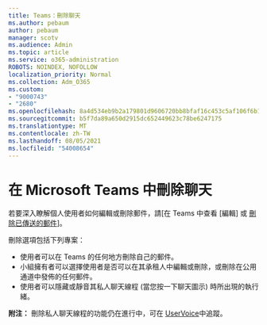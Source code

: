 ```yaml
---
title: Teams：刪除聊天
ms.author: pebaum
author: pebaum
manager: scotv
ms.audience: Admin
ms.topic: article
ms.service: o365-administration
ROBOTS: NOINDEX, NOFOLLOW
localization_priority: Normal
ms.collection: Adm_O365
ms.custom:
- "9000743"
- "2680"
ms.openlocfilehash: 8a4d534eb9b2a179801d9606720bb8bfaf16c453c5af106f6b104fd0dc11cc9f
ms.sourcegitcommit: b5f7da89a650d2915dc652449623c78be6247175
ms.translationtype: MT
ms.contentlocale: zh-TW
ms.lasthandoff: 08/05/2021
ms.locfileid: "54008654"
---
```

# <a name="delete-a-chat-in-microsoft-teams"></a>在 Microsoft Teams 中刪除聊天

若要深入瞭解個人使用者如何編輯或刪除郵件，請[在 Teams 中查看 [編輯] 或 [刪除已傳送的郵件](https://support.office.com/article/5f1fe604-a900-4a07-b8b7-8cf70ed6b263)]。 

刪除選項包括下列專案：

- 使用者可以在 Teams 的任何地方刪除自己的郵件。
- 小組擁有者可以選擇使用者是否可以在其承租人中編輯或刪除，或刪除在公用通道中發佈的任何郵件。
- 使用者可以隱藏或靜音其私人聊天線程 (當您按一下聊天圖示) 時所出現的執行緒。

**附注：** 刪除私人聊天線程的功能仍在進行中，可在 [UserVoice](https://microsoftteams.uservoice.com/forums/555103-public/suggestions/33535006-delete-private-chat-threads)中追蹤。 